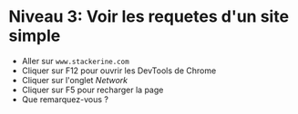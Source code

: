 # Niveau 3: Voir les requetes d'un site simple

* Aller sur `www.stackerine.com`
* Cliquer sur F12 pour ouvrir les DevTools de Chrome
* Cliquer sur l'onglet _Network_
* Cliquer sur F5 pour recharger la page
* Que remarquez-vous ?

